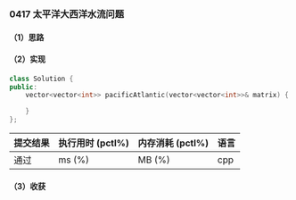 ### 0417 太平洋大西洋水流问题

#### （1）思路

#### （2）实现

```cpp
class Solution {
public:
    vector<vector<int>> pacificAtlantic(vector<vector<int>>& matrix) {

    }
};
```

| 提交结果 | 执行用时 (pctl%) | 内存消耗 (pctl%) | 语言 |
|:---------|:-----------------|:-----------------|:-----|
| 通过     |  ms (%)   |  MB (%)  | cpp  |

#### （3）收获
